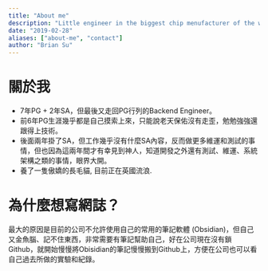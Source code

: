 ```yaml
---
title: "About me"
description: "Little engineer in the biggest chip menufacturer of the world..."
date: "2019-02-28"
aliases: ["about-me", "contact"]
author: "Brian Su"
---
```

# 關於我
* 7年PG + 2年SA，但最後又走回PG行列的Backend Engineer。
* 前6年PG生涯幾乎都是自己摸索上來，只能說老天保佑沒有走歪，勉勉強強還跟得上技術。
* 後面兩年掛了SA，但工作幾乎沒有什麼SA內容，反而做更多維運和測試的事情，但也因為這兩年間才有幸見到神人，知道開發之外還有測試、維運、系統架構之類的事情，眼界大開。
* 養了一隻傲嬌的長毛貓, 目前正在英國流浪.

# 為什麼想寫網誌？
最大的原因是目前的公司不允許使用自己的常用的筆記軟體 (Obsidian)，但自己又金魚腦、記不住東西，非常需要有筆記幫助自己，好在公司現在沒有鎖Github，就開始慢慢將Obisidian的筆記慢慢搬到Github上，方便在公司也可以看自己過去所做的實驗和紀錄。